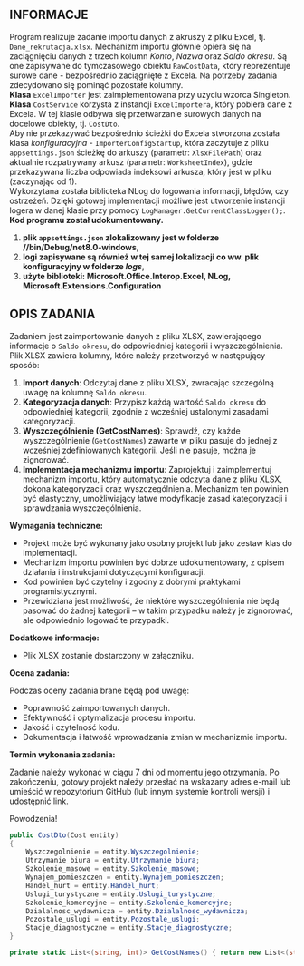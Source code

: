 ## INFORMACJE
Program realizuje zadanie importu danych z akruszy z pliku Excel, tj. `Dane_rekrutacja.xlsx`. Mechanizm importu głównie opiera się na zaciągnięciu danych z trzech kolumn *Konto*, *Nazwa* oraz *Saldo okresu*. Są one zapisywane do tymczasowego obiektu `RawCostData`, który reprezentuje surowe dane - bezpośrednio zaciągnięte z Excela. Na potrzeby zadania zdecydowano się pominąć pozostałe kolumny.<br>**Klasa** `ExcelImporter` jest zaimplementowana przy użyciu wzorca Singleton. <br>**Klasa** `CostService` korzysta z instancji `ExcelImportera`, który pobiera dane z Excela. W tej klasie odbywa się przetwarzanie surowych danych na docelowe obiekty, tj. `CostDto`.<br> 
Aby nie przekazywać bezpośrednio ścieżki do Excela stworzona została klasa *konfiguracyjna* - `ImporterConfigStartup`, która zaczytuje z pliku `appsettings.json` ścieżkę do arkuszy (parametr: `XlsxFilePath`) oraz aktualnie rozpatrywany arkusz (parametr: `WorksheetIndex`), gdzie przekazywana liczba odpowiada indeksowi arkusza, który jest w pliku (zaczynając od 1).<br>
Wykorzytana została biblioteka NLog do logowania informacji, błędów, czy ostrzeżeń. Dzięki gotowej implementacji możliwe jest utworzenie instancji logera w danej klasie przy pomocy ```LogManager.GetCurrentClassLogger();```.<br>
**Kod programu został udokumentowany.**<br>
1. **plik `appsettings.json` zlokalizowany jest w folderze //bin/Debug/net8.0-windows**,
2. **logi zapisywane są również w tej samej lokalizacji co ww. plik konfiguracyjny w folderze *logs***,
3. **użyte biblioteki: Microsoft.Office.Interop.Excel, NLog, Microsoft.Extensions.Configuration**

## OPIS ZADANIA

Zadaniem jest zaimportowanie danych z pliku XLSX, zawierającego informacje o `Saldo okresu`, do odpowiedniej kategorii i wyszczególnienia. Plik XLSX zawiera kolumny, które należy przetworzyć w następujący sposób:

1. **Import danych**: Odczytaj dane z pliku XLSX, zwracając szczególną uwagę na kolumnę `Saldo okresu`.
2. **Kategoryzacja danych**: Przypisz każdą wartość `Saldo okresu` do odpowiedniej kategorii, zgodnie z wcześniej ustalonymi zasadami kategoryzacji.
3. **Wyszczególnienie (GetCostNames)**: Sprawdź, czy każde wyszczególnienie (`GetCostNames`) zawarte w pliku pasuje do jednej z wcześniej zdefiniowanych kategorii. Jeśli nie pasuje, można je zignorować.
4. **Implementacja mechanizmu importu**: Zaprojektuj i zaimplementuj mechanizm importu, który automatycznie odczyta dane z pliku XLSX, dokona kategoryzacji oraz wyszczególnienia. Mechanizm ten powinien być elastyczny, umożliwiający łatwe modyfikacje zasad kategoryzacji i sprawdzania wyszczególnienia.

**Wymagania techniczne:**

- Projekt może być wykonany jako osobny projekt lub jako zestaw klas do implementacji.
- Mechanizm importu powinien być dobrze udokumentowany, z opisem działania i instrukcjami dotyczącymi konfiguracji.
- Kod powinien być czytelny i zgodny z dobrymi praktykami programistycznymi.
- Przewidziana jest możliwość, że niektóre wyszczególnienia nie będą pasować do żadnej kategorii – w takim przypadku należy je zignorować, ale odpowiednio logować te przypadki.

**Dodatkowe informacje:**

- Plik XLSX zostanie dostarczony w załączniku.

**Ocena zadania:**

Podczas oceny zadania brane będą pod uwagę:

- Poprawność zaimportowanych danych.
- Efektywność i optymalizacja procesu importu.
- Jakość i czytelność kodu.
- Dokumentacja i łatwość wprowadzania zmian w mechanizmie importu.

**Termin wykonania zadania:**

Zadanie należy wykonać w ciągu 7 dni od momentu jego otrzymania. Po zakończeniu, gotowy projekt należy przesłać na wskazany adres e-mail lub umieścić w repozytorium GitHub (lub innym systemie kontroli wersji) i udostępnić link.

Powodzenia!


```c#
public CostDto(Cost entity)
{
    Wyszczegolnienie = entity.Wyszczegolnienie;
    Utrzymanie_biura = entity.Utrzymanie_biura;
    Szkolenie_masowe = entity.Szkolenie_masowe;
    Wynajem_pomieszczen = entity.Wynajem_pomieszczen;
    Handel_hurt = entity.Handel_hurt;
    Uslugi_turystyczne = entity.Uslugi_turystyczne;
    Szkolenie_komercyjne = entity.Szkolenie_komercyjne;
    Dzialalnosc_wydawnicza = entity.Dzialalnosc_wydawnicza;
    Pozostale_uslugi = entity.Pozostale_uslugi;
    Stacje_diagnostyczne = entity.Stacje_diagnostyczne;
}
```


```c#
private static List<(string, int)> GetCostNames() { return new List<(string, int)> { ("40-amortyzacja", 401), ("paliwo", 410), ("energia", 413), ("materiały biurowe", 411), ("materiały do rem.", 412), ("części samoch.", 0), ("zużycie mat. inne", 419), ("telekomunikacja", 424), ("naprawy samoch.", 422), ("remonty budowlane",0), ("prowizje bankowe", 425), ("usługi obce inne", 429), ("od nieruchomości", 432), ("za wiecz. użytk. gruntów", 430), ("od środków transp.",0), ("podatki pozostałe", 433), ("osobowe", 441), ("bezosobowe", 443), ("ZFN",0), ("wypłaty jednorazowe",0), ("wynagrodzenia inne", 0), ("ZUS", 451), ("ZFSS",0), ("świadczenia inne", 455), ("ryczałt samochodowy", 464), ("delegacje", 461), ("delegacje inne",0), ("ubezp. majątku", 481), ("reklama kursów",0), ("reprezentacja",0), ("pozostałe",0) }; } ``` Przykład: | Konto | Nazwa | Saldo okresu | | --------------- | ------------------------------------------------------------- | ------------ | | 520 - 215 - 401 | Wynajem pomieszczeń - Biłgoraj - amortyzacja środków trwałych | 772,98 | `new CostDto { Wyszczegolnienie="40-amortyzacja" , Wynajem_pomieszczen=772,98 }`
